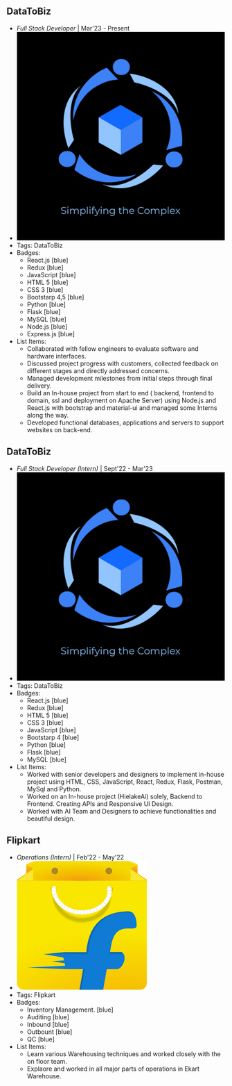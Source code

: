 ## DataToBiz
- *Full Stack Developer* | Mar'23 - Present
- ![logodtb](../assets/logodtb.webp)
- Tags: DataToBiz
- Badges:
  - React.js [blue]
  - Redux [blue]
  - JavaScript [blue]
  - HTML 5 [blue]
  - CSS 3 [blue]
  - Bootstarp 4,5 [blue]
  - Python [blue]
  - Flask [blue]
  - MySQL [blue]
  - Node.js [blue]
  - Express.js [blue]
- List Items:
  - Collaborated with fellow engineers to evaluate software and hardware interfaces.
  - Discussed project progress with customers, collected feedback on different stages and directly addressed concerns.
  - Managed development milestones from initial steps through final delivery.
  - Build an In-house project from start to end ( backend, frontend to domain, ssl and deployment on Apache Server) using Node.js and React.js with bootstrap and material-ui and managed some Interns along the way.
  - Developed functional databases, applications and servers to support websites on back-end.

## DataToBiz
- *Full Stack Developer (Intern)* | Sept'22 - Mar'23
- ![logodtb](../assets/logodtb.webp)
- Tags: DataToBiz
- Badges:
  - React.js [blue]
  - Redux [blue]
  - HTML 5 [blue]
  - CSS 3 [blue]
  - JavaScript [blue]
  - Bootstarp 4 [blue]
  - Python [blue]
  - Flask [blue]
  - MySQL [blue]
- List Items:
  - Worked with senior developers and designers to implement in-house project using HTML, CSS, JavaScript, React, Redux, Flask, Postman, MySql and Python.
  - Worked on an In-house project (HielakeAi) solely, Backend to Frontend. Creating APIs and Responsive UI Design. 
  - Worked with AI Team and Designers to achieve functionalities and beautiful design.

## Flipkart
- *Operations (Intern)* | Feb'22 - May'22
- ![flipkartlogo](../assets/flipkartlogo.png)
- Tags: Flipkart
- Badges:
  - Inventory Management. [blue]
  - Auditing [blue]
  - Inbound [blue]
  - Outbount [blue]
  - QC [blue]
- List Items:
  - Learn various Warehousing techniques and worked closely with the on floor team.
  - Explaore and worked in all major parts of operations in Ekart Warehouse.